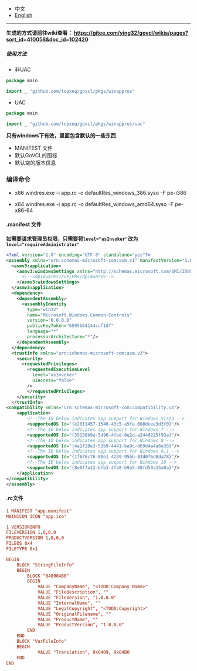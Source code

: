 * 中文   
* [English](README.en-US.md)   

----

**生成的方式请前往wiki查看： https://gitee.com/ying32/govcl/wikis/pages?sort_id=410058&doc_id=102420** 

##### 使用方法

* 非UAC
```go
package main

import _ "github.com/topxeq/govcl/pkgs/winappres"
```
* UAC
```go
package main

import _ "github.com/topxeq/govcl/pkgs/winappres/uac"
```
 

**只有windows下有效，里面包含默认的一些东西**  

* MANIFEST 文件
* 默认GoVCL的图标
* 默认空的版本信息

### 编译命令
* x86
   windres.exe -i app.rc -o defaultRes_windows_386.syso -F pe-i386  
 
* x64
   windres.exe -i app.rc -o defaultRes_windows_amd64.syso -F pe-x86-64  

#### .manifest 文件

**如需要请求管理员权限，只需要将`level="asInvoker"`改为`level="requireAdministrator"`**  

```xml
<?xml version="1.0" encoding="UTF-8" standalone="yes"?>
<assembly xmlns="urn:schemas-microsoft-com:asm.v1" manifestVersion="1.0" xmlns:asmv3="urn:schemas-microsoft-com:asm.v3">
  <asmv3:application>
    <asmv3:windowsSettings xmlns="http://schemas.microsoft.com/SMI/2005/WindowsSettings">
      <!--<dpiAware>True/PM</dpiAware>-->
    </asmv3:windowsSettings>
  </asmv3:application>
  <dependency>
    <dependentAssembly>
      <assemblyIdentity
        type="win32"
        name="Microsoft.Windows.Common-Controls"
        version="6.0.0.0"
        publicKeyToken="6595b64144ccf1df"
        language="*"
        processorArchitecture="*"/>
    </dependentAssembly>
  </dependency>
  <trustInfo xmlns="urn:schemas-microsoft-com:asm.v3">
    <security>
      <requestedPrivileges>
        <requestedExecutionLevel
          level="asInvoker"
          uiAccess="false"
        />
        </requestedPrivileges>
    </security>
  </trustInfo>
<compatibility xmlns="urn:schemas-microsoft-com:compatibility.v1">
	<application>
		<!--The ID below indicates app support for Windows Vista -->
		<supportedOS Id="{e2011457-1546-43c5-a5fe-008deee3d3f0}"/>
		<!--The ID below indicates app support for Windows 7 -->
		<supportedOS Id="{35138b9a-5d96-4fbd-8e2d-a2440225f93a}"/>
		<!--The ID below indicates app support for Windows 8 -->
		<supportedOS Id="{4a2f28e3-53b9-4441-ba9c-d69d4a4a6e38}"/>
		<!--The ID below indicates app support for Windows 8.1 -->
		<supportedOS Id="{1f676c76-80e1-4239-95bb-83d0f6d0da78}"/>
		<!--The ID below indicates app support for Windows 10 -->
		<supportedOS Id="{8e0f7a12-bfb3-4fe8-b9a5-48fd50a15a9a}"/>
	</application>
</compatibility>
</assembly>
```

#### .rc文件  

```rc
1 MANIFEST "app.manifest"
MAINICON ICON "app.ico"

1 VERSIONINFO
FILEVERSION 1,0,0,0
PRODUCTVERSION 1,0,0,0
FILEOS 0x4
FILETYPE 0x1

BEGIN
    BLOCK "StringFileInfo"
    BEGIN
        BLOCK "040904B0"
        BEGIN
			VALUE "CompanyName", "<TODO:Company Name>"
			VALUE "FileDescription", ""
			VALUE "FileVersion", "1.0.0.0"
			VALUE "InternalName", ""
			VALUE "LegalCopyright", "<TODO:Copyright>"
			VALUE "OriginalFilename", ""
			VALUE "ProductName", ""
			VALUE "ProductVersion", "1.0.0.0"
        END
    END
    BLOCK "VarFileInfo"
    BEGIN
            VALUE "Translation", 0x0409, 0x04B0
    END
END
```
